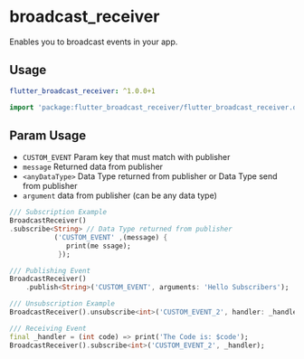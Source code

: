# broadcast_receiver

Enables you to broadcast events in your app.

## Usage

```yaml
flutter_broadcast_receiver: ^1.0.0+1
```

```dart
import 'package:flutter_broadcast_receiver/flutter_broadcast_receiver.dart';
```

## Param Usage
* `CUSTOM_EVENT` Param key that must match with publisher
* `message` Returned data from publisher
* `<anyDataType>` Data Type returned from publisher or Data Type send from publisher
* `argument` data from publisher (can be any data type)

```dart
/// Subscription Example
BroadcastReceiver()
.subscribe<String> // Data Type returned from publisher
           ('CUSTOM_EVENT' ,(message) {
              print(me ssage);
            });

/// Publishing Event
BroadcastReceiver()
    .publish<String>('CUSTOM_EVENT', arguments: 'Hello Subscribers');

/// Unsubscription Example
BroadcastReceiver().unsubscribe<int>('CUSTOM_EVENT_2', handler: _handler);

/// Receiving Event
final _handler = (int code) => print('The Code is: $code');
BroadcastReceiver().subscribe<int>('CUSTOM_EVENT_2', _handler);
```

